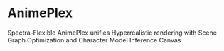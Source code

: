 # AnimePlex
Spectra-Flexible AnimePlex unifies Hyperrealistic rendering with Scene Graph Optimization and Character Model Inference Canvas
